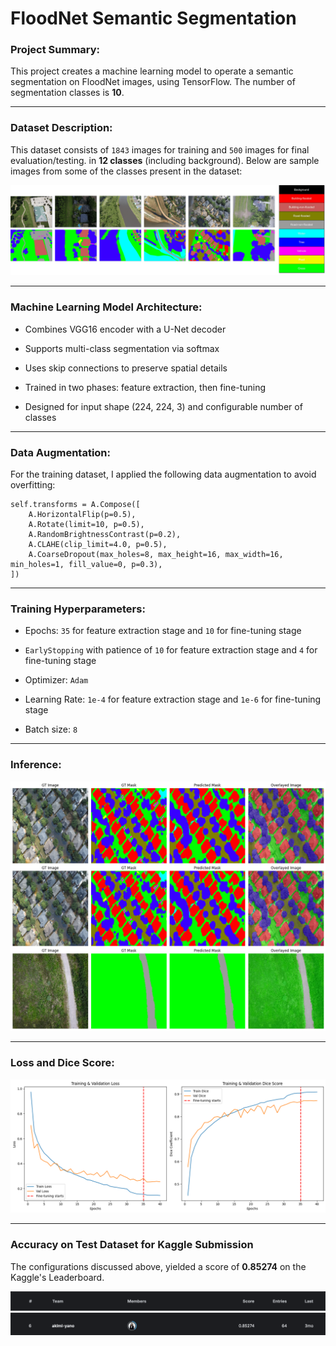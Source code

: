 # FloodNet Semantic Segmentation

### Project Summary:

This project creates a machine learning model to operate a semantic segmentation on FloodNet images, using TensorFlow. The number of segmentation classes is **10**.

---

### Dataset Description:

This dataset consists of `1843` images for training and `500` images for final evaluation/testing. in **12 classes** (including background). Below are sample images from some of the classes present in the dataset:

![](./visuals/floodnet_dataset.jpg?raw=true)

---

### Machine Learning Model Architecture:

* Combines VGG16 encoder with a U-Net decoder

* Supports multi-class segmentation via softmax

* Uses skip connections to preserve spatial details

* Trained in two phases: feature extraction, then fine-tuning

* Designed for input shape (224, 224, 3) and configurable number of classes

---

### Data Augmentation:

For the training dataset, I applied the following data augmentation to avoid overfitting:

```
self.transforms = A.Compose([
    A.HorizontalFlip(p=0.5),
    A.Rotate(limit=10, p=0.5),
    A.RandomBrightnessContrast(p=0.2),
    A.CLAHE(clip_limit=4.0, p=0.5),
    A.CoarseDropout(max_holes=8, max_height=16, max_width=16, min_holes=1, fill_value=0, p=0.3),
])
```
---

### Training Hyperparameters:

* Epochs: `35` for feature extraction stage and `10` for fine-tuning stage
  
* `EarlyStopping` with patience of `10` for feature extraction stage and `4` for fine-tuning stage
  
* Optimizer: `Adam`

* Learning Rate: `1e-4` for feature extraction stage and `1e-6` for fine-tuning stage

* Batch size: `8`

---

### Inference:

![](./visuals/inference_floodnet.png?raw=true)

---

### Loss and Dice Score:

![](./visuals/floodnet_train_val_loss_dice.png?raw=true)

---

### Accuracy on Test Dataset for Kaggle Submission

The configurations discussed above, yielded a score of **0.85274** on the Kaggle's Leaderboard.

![](./visuals/flood_segmentation_kaggle_ranking_headline.png?raw=true)
![](./visuals/flood_segmentation_kaggle.png?raw=true)
